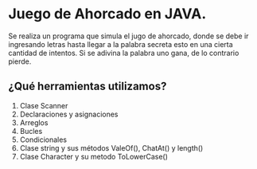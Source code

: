 # Juego de Ahorcado en JAVA.

Se realiza un programa que simula el jugo de ahorcado, donde se debe ir ingresando letras hasta llegar a la palabra secreta esto en una cierta cantidad de intentos. Si se adivina la palabra uno gana, de lo contrario pierde.

## ¿Qué herramientas utilizamos?

1. Clase Scanner
2. Declaraciones y asignaciones
3. Arreglos
4. Bucles
5. Condicionales
6. Clase string y sus métodos ValeOf(), ChatAt() y length()
7. Clase Character y su metodo ToLowerCase()